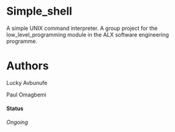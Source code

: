 # Simple_shell
A simple UNIX command interpreter. A group project for the low_level_programming module in the ALX software engineering programme.

# Authors
Lucky Avbunufe

Paul Omagbemi

#### Status
*Ongoing*


